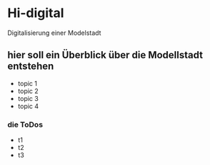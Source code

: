 # Hi-digital
Digitalisierung einer Modelstadt

## hier soll ein Überblick über die Modellstadt entstehen
+ topic 1
+ topic 2
+ topic 3
+ topic 4

### die ToDos
- t1
- t2
- t3


